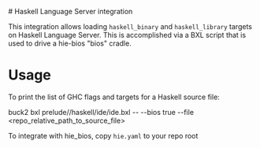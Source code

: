 # Haskell Language Server integration

This integration allows loading `haskell_binary` and `haskell_library` targets
on Haskell Language Server. This is accomplished via a BXL script that is
used to drive a hie-bios "bios" cradle.

# Usage

To print the list of GHC flags and targets for a Haskell source file:

  buck2 bxl prelude//haskell/ide/ide.bxl -- --bios true --file <repo_relative_path_to_source_file>

To integrate with hie_bios, copy `hie.yaml` to your repo root
